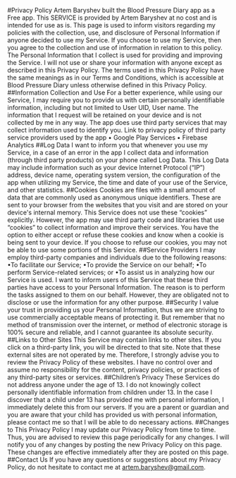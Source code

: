 #Privacy Policy
Artem Baryshev built the Blood Pressure Diary app as a Free app. This SERVICE is provided by Artem
Baryshev at no cost and is intended for use as is.
This page is used to inform visitors regarding my policies with the collection, use, and disclosure of
Personal Information if anyone decided to use my Service.
If you choose to use my Service, then you agree to the collection and use of information in relation to
this policy. The Personal Information that I collect is used for providing and improving the Service. I will
not use or share your information with anyone except as described in this Privacy Policy.
The terms used in this Privacy Policy have the same meanings as in our Terms and Conditions, which
is accessible at Blood Pressure Diary unless otherwise defined in this Privacy Policy.
##Information Collection and Use
For a better experience, while using our Service, I may require you to provide us with certain personally
identifiable information, including but not limited to User UID, User name. The information that I request
will be retained on your device and is not collected by me in any way.
The app does use third party services that may collect information used to identify you.
Link to privacy policy of third party service providers used by the app
• Google Play Services
• Firebase Analytics
##Log Data
I want to inform you that whenever you use my Service, in a case of an error in the app I collect data
and information (through third party products) on your phone called Log Data. This Log Data may
include information such as your device Internet Protocol (“IP”) address, device name, operating
system version, the configuration of the app when utilizing my Service, the time and date of your use of
the Service, and other statistics.
##Cookies
Cookies are files with a small amount of data that are commonly used as anonymous unique identifiers.
These are sent to your browser from the websites that you visit and are stored on your device's internal
memory.
This Service does not use these “cookies” explicitly. However, the app may use third party code and
libraries that use “cookies” to collect information and improve their services. You have the option to
either accept or refuse these cookies and know when a cookie is being sent to your device. If you
choose to refuse our cookies, you may not be able to use some portions of this Service.
##Service Providers
I may employ third-party companies and individuals due to the following reasons:
•To facilitate our Service;
•To provide the Service on our behalf;
•To perform Service-related services; or
•To assist us in analyzing how our Service is used.
I want to inform users of this Service that these third parties have access to your Personal Information.
The reason is to perform the tasks assigned to them on our behalf. However, they are obligated not to
disclose or use the information for any other purpose.
##Security
I value your trust in providing us your Personal Information, thus we are striving to use commercially
acceptable means of protecting it. But remember that no method of transmission over the internet, or
method of electronic storage is 100% secure and reliable, and I cannot guarantee its absolute security.
##Links to Other Sites
This Service may contain links to other sites. If you click on a third-party link, you will be directed to that
site. Note that these external sites are not operated by me. Therefore, I strongly advise you to review
the Privacy Policy of these websites. I have no control over and assume no responsibility for the
content, privacy policies, or practices of any third-party sites or services.
##Children’s Privacy
These Services do not address anyone under the age of 13. I do not knowingly collect personally
identifiable information from children under 13. In the case I discover that a child under 13 has provided
me with personal information, I immediately delete this from our servers. If you are a parent or guardian
and you are aware that your child has provided us with personal information, please contact me so that
I will be able to do necessary actions.
##Changes to This Privacy Policy
I may update our Privacy Policy from time to time. Thus, you are advised to review this page
periodically for any changes. I will notify you of any changes by posting the new Privacy Policy on this
page. These changes are effective immediately after they are posted on this page.
##Contact Us
If you have any questions or suggestions about my Privacy Policy, do not hesitate to contact me at
artem.baryshev@gmail.com.
